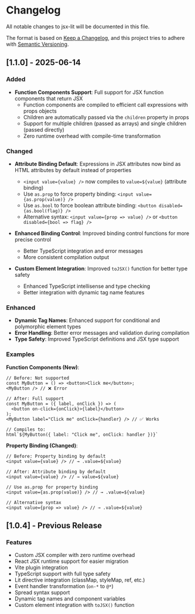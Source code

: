 # Changelog

All notable changes to jsx-lit will be documented in this file.

The format is based on [Keep a Changelog](https://keepachangelog.com/en/1.0.0/),
and this project tries to adhere with [Semantic Versioning](https://semver.org/spec/v2.0.0.html).

## [1.1.0] - 2025-06-14

### Added
- **Function Components Support**: Full support for JSX function components that return JSX
  - Function components are compiled to efficient call expressions with props objects
  - Children are automatically passed via the `children` property in props
  - Support for multiple children (passed as arrays) and single children (passed directly)
  - Zero runtime overhead with compile-time transformation

### Changed
- **Attribute Binding Default**: Expressions in JSX attributes now bind as HTML attributes by default instead of properties
  - `<input value={value} />` now compiles to `value=${value}` (attribute binding)
  - Use `as.prop` to force property binding: `<input value={as.prop(value)} />`
  - Use `as.bool` to force boolean attribute binding: `<button disabled={as.bool(flag)} />`
  - Alternative syntax: `<input value={prop => value} />` or `<button disabled={bool => flag} />`

- **Enhanced Binding Control**: Improved binding control functions for more precise control
  - Better TypeScript integration and error messages
  - More consistent compilation output

- **Custom Element Integration**: Improved `toJSX()` function for better type safety
  - Enhanced TypeScript intellisense and type checking
  - Better integration with dynamic tag name features

### Enhanced
- **Dynamic Tag Names**: Enhanced support for conditional and polymorphic element types
- **Error Handling**: Better error messages and validation during compilation
- **Type Safety**: Improved TypeScript definitions and JSX type support

### Examples

**Function Components (New)**:
```tsx
// Before: Not supported
const MyButton = () => <button>Click me</button>;
<MyButton /> // ❌ Error

// After: Full support
const MyButton = ({ label, onClick }) => (
  <button on-click={onClick}>{label}</button>
);
<MyButton label="Click me" onClick={handler} /> // ✅ Works

// Compiles to:
html`${MyButton({ label: "Click me", onClick: handler })}`
```

**Property Binding (Changed)**:
```tsx
// Before: Property binding by default
<input value={value} /> // → .value=${value}

// After: Attribute binding by default
<input value={value} /> // → value=${value}

// Use as.prop for property binding
<input value={as.prop(value)} /> // → .value=${value}

// Alternative syntax
<input value={prop => value} /> // → .value=${value}
```

## [1.0.4] - Previous Release

### Features
- Custom JSX compiler with zero runtime overhead
- React JSX runtime support for easier migration
- Vite plugin integration
- TypeScript support with full type safety
- Lit directive integration (classMap, styleMap, ref, etc.)
- Event handler transformation (`on-*` to `@*`)
- Spread syntax support
- Dynamic tag names and component variables
- Custom element integration with `toJSX()` function
